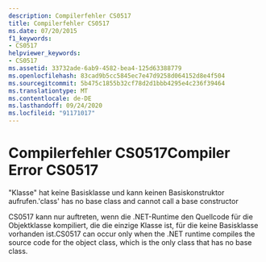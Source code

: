```yaml
---
description: Compilerfehler CS0517
title: Compilerfehler CS0517
ms.date: 07/20/2015
f1_keywords:
- CS0517
helpviewer_keywords:
- CS0517
ms.assetid: 33732ade-6ab9-4582-bea4-125d63388779
ms.openlocfilehash: 83cad9b5cc5845ec7e47d9258d064152d8e4f504
ms.sourcegitcommit: 5b475c1855b32cf78d2d1bbb4295e4c236f39464
ms.translationtype: MT
ms.contentlocale: de-DE
ms.lasthandoff: 09/24/2020
ms.locfileid: "91171017"
---
```

# <a name="compiler-error-cs0517"></a><span data-ttu-id="a1f28-103">Compilerfehler CS0517</span><span class="sxs-lookup"><span data-stu-id="a1f28-103">Compiler Error CS0517</span></span>

<span data-ttu-id="a1f28-104">"Klasse" hat keine Basisklasse und kann keinen Basiskonstruktor aufrufen.</span><span class="sxs-lookup"><span data-stu-id="a1f28-104">'class' has no base class and cannot call a base constructor</span></span>  
  
 <span data-ttu-id="a1f28-105">CS0517 kann nur auftreten, wenn die .NET-Runtime den Quellcode für die Objektklasse kompiliert, die die einzige Klasse ist, für die keine Basisklasse vorhanden ist.</span><span class="sxs-lookup"><span data-stu-id="a1f28-105">CS0517 can occur only when the .NET runtime compiles the source code for the object class, which is the only class that has no base class.</span></span>
